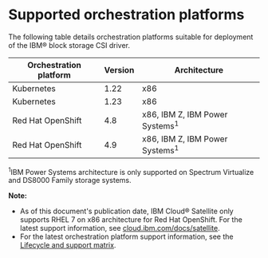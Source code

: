 # Supported orchestration platforms

The following table details orchestration platforms suitable for deployment of the IBM® block storage CSI driver.

|Orchestration platform|Version|Architecture|
|----------------------|-------|------------|
|Kubernetes|1.22|x86|
|Kubernetes|1.23|x86|
|Red Hat OpenShift|4.8|x86, IBM Z, IBM Power Systems<sup>1</sup>|
|Red Hat OpenShift|4.9|x86, IBM Z, IBM Power Systems<sup>1</sup>|

<sup>1</sup>IBM Power Systems architecture is only supported on Spectrum Virtualize and DS8000 Family storage systems.

**Note:** 
- As of this document's publication date, IBM Cloud® Satellite only supports RHEL 7 on x86 architecture for Red Hat OpenShift. For the latest support information, see [cloud.ibm.com/docs/satellite](https://cloud.ibm.com/docs/satellite).
- For the latest orchestration platform support information, see the [Lifecycle and support matrix](https://www.ibm.com/docs/en/stg-block-csi-driver?topic=SSRQ8T/landing/csi_lifecycle_support_matrix.html).


